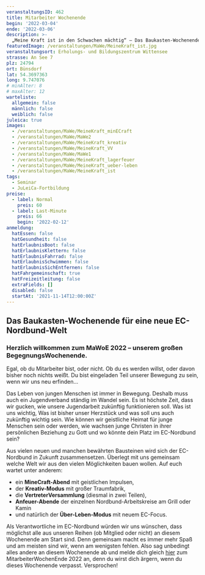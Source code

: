 ```yaml
---
veranstaltungsID: 462
title: Mitarbeiter Wochenende
begin: '2022-03-04'
ende: '2022-03-06'
description: >-
  „Meine Kraft ist in den Schwachen mächtig“ – Das Baukasten-Wochenende für eine neue EC-Nordbund-Welt.
featuredImage: /veranstaltungen/MaWe/MeineKraft_ist.jpg
veranstaltungsort: Erholungs- und Bildungszentrum Wittensee
strasse: An See 7
plz: 24794
ort: Bünsdorf
lat: 54.3697363
long: 9.747076
# minAlter: 8
# maxAlter: 12
warteliste:
  allgemein: false
  männlich: false
  weiblich: false
juleica: true
images:
  - /veranstaltungen/MaWe/MeineKraft_minECraft
  - /veranstaltungen/MaWe/MaWe2
  - /veranstaltungen/MaWe/MeineKraft_kreativ
  - /veranstaltungen/MaWe/MeineKraft_VV
  - /veranstaltungen/MaWe/MaWe1
  - /veranstaltungen/MaWe/MeineKraft_lagerfeuer
  - /veranstaltungen/MaWe/MeineKraft_ueber-leben
  - /veranstaltungen/MaWe/MeineKraft_ist
tags:
  - Seminar
  - JuLeiCa-Fortbildung
preise:
  - label: Normal
    preis: 60
  - label: Last-Minute
    preis: 66
    begin: '2022-02-12'
anmeldung:
  hatEssen: false
  hatGesundheit: false
  hatErlaubnisBoot: false
  hatErlaubnisKlettern: false
  hatErlaubnisFahrrad: false
  hatErlaubnisSchwimmen: false
  hatErlaubnisSichEntfernen: false
  hatFahrgemeinschaft: true
  hatFreizeitleitung: false
  extraFields: []
  disabled: false
  startAt: '2021-11-14T12:00:00Z'
---
```


## Das Baukasten-Wochenende für eine neue EC-Nordbund-Welt

### Herzlich willkommen zum MaWoE 2022 – unserem großen BegegnungsWochenende.

Egal, ob du Mitarbeiter bist, oder nicht. Ob du es werden willst, oder davon bisher noch nichts weißt. Du bist eingeladen Teil unserer Bewegung zu sein, wenn wir uns neu erfinden…

Das Leben von jungen Menschen ist immer in Bewegung. Deshalb muss auch ein Jugendverband ständig im Wandel sein. Es ist höchste Zeit, dass wir gucken, wie unsere Jugendarbeit zukünftig funktionieren soll. Was ist uns wichtig, Was ist bisher unser Herzstück und was soll uns auch zukünftig wichtig sein. Wie können wir geistliche Heimat für junge Menschen sein oder werden, wie wachsen junge Christen in ihrer persönlichen Beziehung zu Gott und wo könnte dein Platz im EC-Nordbund sein?

Aus vielen neuen und manchen bewährten Bausteinen wird sich der EC-Nordbund in Zukunft zusammensetzen. Überlegt mit uns gemeinsam welche Welt wir aus den vielen Möglichkeiten bauen wollen. Auf euch wartet unter anderem:
 - ein **MineCraft-Abend** mit geistlichen Impulsen,
 - der **Kreativ-Modus** mit großer Traumfabrik,
 - die **VertreterVersammlung** (diesmal in zwei Teilen),
 - **Anfeuer-Abende** der einzelnen Nordbund-Arbeitskreise am Grill oder Kamin
 - und natürlich der **Über-Leben-Modus** mit neuem EC-Focus.

Als Verantwortliche im EC-Nordbund würden wir uns wünschen, dass möglichst alle aus unseren Reihen (ob Mitglied oder nicht) an diesem Wochenende am Start sind. Denn gemeinsam macht es immer mehr Spaß und am meisten sind wir, wenn am wenigsten fehlen. Also sag unbedingt alles andere an diesem Wochenende ab und melde dich gleich [hier](#anmeldung) zum MitarbeiterWochenEnde 2022 an, denn du wirst dich ärgern, wenn du dieses Wochenende verpasst. Versprochen!



